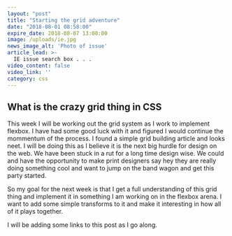 ```yaml
---
layout: "post"
title: "Starting the grid adventure"
date: "2018-08-01 08:58:00"
expire_date: 2018-08-07 13:00:00
image: /uploads/ie.jpg
news_image_alt: 'Photo of issue'
article_lead: >-
  IE issue search box . . .
video_content: false
video_link: ''
category: css
---
```


## What is the crazy grid thing in CSS

This week I will be working out the grid system as I work to implement flexbox. I have had some good luck with it and figured I would continue the mommentum of the process. I found a simple grid building article and looks neet. I will be doing this as I believe it is the next big hurdle for design on the web. We have been stuck in a rut for a long time design wise. We could and have the opportunity to make print designers say hey they are really doing something cool and want to jump on the band wagon and get this party started.

So my goal for the next week is that I get a full understanding of this grid thing and implement it in something I am working on in the flexbox arena. I want to add some simple transforms to it and make it interesting in how all of it plays together.

I will be adding some links to this post as I go along.
